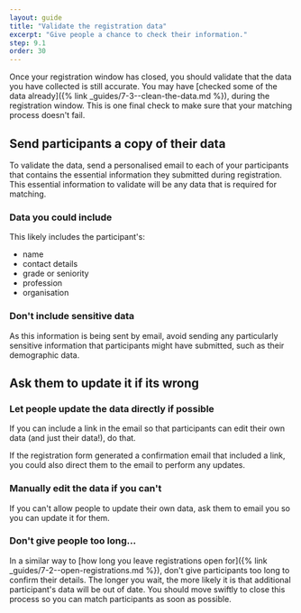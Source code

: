 ```yaml
---
layout: guide
title: "Validate the registration data"
excerpt: "Give people a chance to check their information."
step: 9.1
order: 30
---
```


Once your registration window has closed, you should validate that the data you have collected is still accurate. You may have [checked some of the data already]({% link _guides/7-3--clean-the-data.md %}), during the registration window. This is one final check to make sure that your matching process doesn't fail.

## Send participants a copy of their data

To validate the data, send a personalised email to each of your participants that contains the essential information they submitted during registration. This essential information to validate will be any data that is required for matching. 

### Data you could include 

This likely includes the participant's:

- name
- contact details
- grade or seniority
- profession
- organisation

### Don't include sensitive data

As this information is being sent by email, avoid sending any particularly sensitive information that participants might have submitted, such as their demographic data.

## Ask them to update it if its wrong

### Let people update the data directly if possible

If you can include a link in the email so that participants can edit their own data (and just their data!), do that. 

If the registration form generated a confirmation email that included a link, you could also direct them to the email to perform any updates.

### Manually edit the data if you can't 

If you can't allow people to update their own data, ask them to email you so you can update it for them.

### Don't give people too long...

In a similar way to [how long you leave registrations open for]({% link _guides/7-2--open-registrations.md %}), don't give participants too long to confirm their details. The longer you wait, the more likely it is that additional participant's data will be out of date. You should move swiftly to close this process so you can match participants as soon as possible.